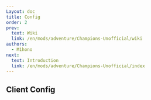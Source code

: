 ```yaml
---
Layout: doc
title: Config
order: 2
prev:
  text: Wiki
  link: /en/mods/adventure/Champions-Unofficial/wiki
authors:
  - M1hono
next:
  text: Introduction
  link: /en/mods/adventure/Champions-Unofficial/index
---
```


## Client Config
